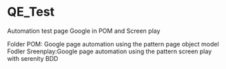 # QE_Test
Automation test page Google in POM and Screen play

Folder POM: Google page automation using the pattern page object model
Fodler Sreenplay:Google page automation using the pattern screen play with serenity BDD
